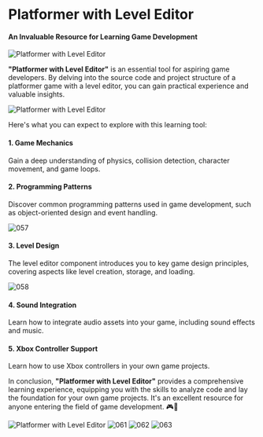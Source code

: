 # Platformer with Level Editor

#### An Invaluable Resource for Learning Game Development

![Platformer with Level Editor](https://github.com/JoeLumbley/Platformer-with-Level-Editor/assets/77564255/29d37425-6a1b-4bbd-8a11-b918ad0ae02d)

**"Platformer with Level Editor"** is an essential tool for aspiring game developers. By delving into the source code and project structure of a platformer game with a level editor, you can gain practical experience and valuable insights.

![Platformer with Level Editor](https://github.com/JoeLumbley/Platformer-with-Level-Editor/assets/77564255/9c8fc9e2-5e4f-4f1f-a544-8b5b3a6ad385)

Here's what you can expect to explore with this learning tool:

#### 1. Game Mechanics
Gain a deep understanding of physics, collision detection, character movement, and game loops.

#### 2. Programming Patterns
Discover common programming patterns used in game development, such as object-oriented design and event handling.



![057](https://github.com/JoeLumbley/Platformer-with-Level-Editor/assets/77564255/886fa4d4-76b0-4785-88d7-0e012c5ae303)


#### 3. Level Design
The level editor component introduces you to key game design principles, covering aspects like level creation, storage, and loading.

![058](https://github.com/JoeLumbley/Platformer-with-Level-Editor/assets/77564255/65bf74f9-de90-45ed-9186-c5ef8e13dfd7)


#### 4. Sound Integration
Learn how to integrate audio assets into your game, including sound effects and music.

#### 5. Xbox Controller Support
Learn how to use Xbox controllers in your own game projects.

In conclusion, **"Platformer with Level Editor"** provides a comprehensive learning experience, equipping you with the skills to analyze code and lay the foundation for your own game projects. It's an excellent resource for anyone entering the field of game development. 🎮🚀

![Platformer with Level Editor](https://github.com/JoeLumbley/Platformer-with-Level-Editor/assets/77564255/2660702d-eef3-4ce9-a5cc-3543d2f9f580)
![061](https://github.com/JoeLumbley/Platformer-with-Level-Editor/assets/77564255/4392ab00-f8cf-4047-ac23-e09430b654a0)
![062](https://github.com/JoeLumbley/Platformer-with-Level-Editor/assets/77564255/3560698b-312a-4e7a-a86a-863c8b750bff)
![063](https://github.com/JoeLumbley/Platformer-with-Level-Editor/assets/77564255/c55ed39f-9a4e-43d6-84a0-f5c364f224d9)

